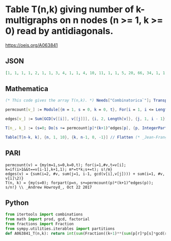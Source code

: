 # Table T\(n,k\) giving number of k\-multigraphs on n nodes \(n \>\= 1, k \>\= 0\) read by antidiagonals\.
https://oeis.org/A063841
## JSON
```JSON
[1, 1, 1, 1, 2, 1, 1, 3, 4, 1, 1, 4, 10, 11, 1, 1, 5, 20, 66, 34, 1, 1, 6, 35, 276, 792, 156, 1, 1, 7, 56, 900, 10688, 25506, 1044, 1, 1, 8, 84, 2451, 90005, 1601952, 2302938, 12346, 1, 1, 9, 120, 5831, 533358, 43571400, 892341888, 591901884, 274668, 1]
```
## Mathematica
```Mathematica
(* This code gives the array T(n,k). *) Needs["Combinatorica`"]; Transpose[Table[Table[PairGroupIndex[SymmetricGroup[n],s]/.Table[s[i]->k+1, {i,0,Binomial[n,2]}], {n,1,7}], {k,0,6}]]//Grid (* _Geoffrey Critzer_, Jan 23 2012 *)
```
```Mathematica
permcount[v_] := Module[{m = 1, s = 0, k = 0, t}, For[i = 1, i <= Length[v], i++, t = v[[i]]; k = If[i > 1 && t == v[[i - 1]], k + 1, 1]; m *= t*k; s += t]; s!/m];
```
```Mathematica
edges[v_] := Sum[GCD[v[[i]], v[[j]]], {i, 2, Length[v]}, {j, 1, i - 1}] + Total[Quotient[v, 2]];
```
```Mathematica
T[n_, k_] := (s=0; Do[s += permcount[p]*(k+1)^edges[p], {p, IntegerPartitions[n]}]; s/n!);
```
```Mathematica
Table[T[n-k, k], {n, 1, 10}, {k, n-1, 0, -1}] // Flatten (* _Jean-François Alcover_, Jul 08 2018, after _Andrew Howroyd_ *)
```
## PARI
```PARI
permcount(v) = {my(m=1,s=0,k=0,t); for(i=1,#v,t=v[i]; k=if(i>1&&t==v[i-1],k+1,1); m*=t*k;s+=t); s!/m}
edges(v) = {sum(i=2, #v, sum(j=1, i-1, gcd(v[i],v[j]))) + sum(i=1, #v, v[i]\2)}
T(n, k) = {my(s=0); forpart(p=n, s+=permcount(p)*(k+1)^edges(p)); s/n!} \\ _Andrew Howroyd_, Oct 22 2017
```
## Python
```Python
from itertools import combinations
from math import prod, gcd, factorial
from fractions import Fraction
from sympy.utilities.iterables import partitions
def A063841_T(n,k): return int(sum(Fraction((k+1)**(sum(p[r]*p[s]*gcd(r,s) for r,s in combinations(p.keys(),2))+sum((q>>1)*r+(q*r*(r-1)>>1) for q, r in p.items())),prod(q**r*factorial(r) for q, r in p.items())) for p in partitions(n))) # _Chai Wah Wu_, Jul 09 2024
```
